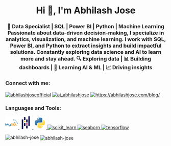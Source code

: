 <h1 align="center">Hi 👋, I'm Abhilash Jose</h1>
<h3 align="center">🚀 Data Specialist | SQL | Power BI | Python | Machine Learning Passionate about data-driven decision-making, I specialize in analytics, visualization, and machine learning. I work with SQL, Power BI, and Python to extract insights and build impactful solutions. Constantly exploring data science and AI to learn more and stay ahead. 🔍 Exploring data | 📊 Building dashboards | 🤖 Learning AI & ML | 📈 Driving insights</h3>

<h3 align="left">Connect with me:</h3>
<p align="left">
<a href="https://linkedin.com/in/abhilashjoseofficial" target="blank"><img align="center" src="https://raw.githubusercontent.com/rahuldkjain/github-profile-readme-generator/master/src/images/icons/Social/linked-in-alt.svg" alt="abhilashjoseofficial" height="30" width="40" /></a>
<a href="https://www.hackerrank.com/aj_abhilashjose" target="blank"><img align="center" src="https://raw.githubusercontent.com/rahuldkjain/github-profile-readme-generator/master/src/images/icons/Social/hackerrank.svg" alt="aj_abhilashjose" height="30" width="40" /></a>
<a href="/https://abhilashjose.com/blog/" target="blank"><img align="center" src="https://raw.githubusercontent.com/rahuldkjain/github-profile-readme-generator/master/src/images/icons/Social/rss.svg" alt="https://abhilashjose.com/blog/" height="30" width="40" /></a>
</p>

<h3 align="left">Languages and Tools:</h3>
<p align="left"> <a href="https://www.mysql.com/" target="_blank" rel="noreferrer"> <img src="https://raw.githubusercontent.com/devicons/devicon/master/icons/mysql/mysql-original-wordmark.svg" alt="mysql" width="40" height="40"/> </a> <a href="https://pandas.pydata.org/" target="_blank" rel="noreferrer"> <img src="https://raw.githubusercontent.com/devicons/devicon/2ae2a900d2f041da66e950e4d48052658d850630/icons/pandas/pandas-original.svg" alt="pandas" width="40" height="40"/> </a> <a href="https://www.python.org" target="_blank" rel="noreferrer"> <img src="https://raw.githubusercontent.com/devicons/devicon/master/icons/python/python-original.svg" alt="python" width="40" height="40"/> </a> <a href="https://scikit-learn.org/" target="_blank" rel="noreferrer"> <img src="https://upload.wikimedia.org/wikipedia/commons/0/05/Scikit_learn_logo_small.svg" alt="scikit_learn" width="40" height="40"/> </a> <a href="https://seaborn.pydata.org/" target="_blank" rel="noreferrer"> <img src="https://seaborn.pydata.org/_images/logo-mark-lightbg.svg" alt="seaborn" width="40" height="40"/> </a> <a href="https://www.tensorflow.org" target="_blank" rel="noreferrer"> <img src="https://www.vectorlogo.zone/logos/tensorflow/tensorflow-icon.svg" alt="tensorflow" width="40" height="40"/> </a> </p>

<p><img align="left" src="https://github-readme-stats.vercel.app/api/top-langs?username=abhilash-jose&show_icons=true&locale=en&layout=compact" alt="abhilash-jose" /></p>

<p>&nbsp;<img align="center" src="https://github-readme-stats.vercel.app/api?username=abhilash-jose&show_icons=true&locale=en" alt="abhilash-jose" /></p>
